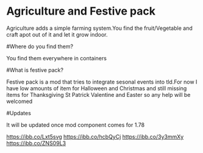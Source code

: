 # Agriculture and Festive pack
Agriculture adds a simple farming system.You find the fruit/Vegetable and craft apot out of it and let it grow indoor.

#Where do you find them?

You find them everywhere in containers

#What is festive pack?

Festive pack is a mod that tries to integrate sesonal events into tld.For now I have low amounts of item for Halloween and Christmas and still missing items for Thanksgiving St Patrick Valentine and Easter so any help will be welcomed

#Updates

It will be updated once mod component comes for 1.78

https://ibb.co/Lxt5svg
https://ibb.co/hcbQyCj
https://ibb.co/3y3mmXy
https://ibb.co/ZNS09L3

